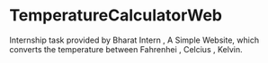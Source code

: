# TemperatureCalculatorWeb
Internship task provided by Bharat Intern , A Simple Website, which converts the temperature between Fahrenhei , Celcius , Kelvin.
